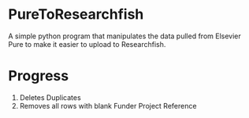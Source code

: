 # PureToResearchfish
A simple python program that manipulates the data pulled from Elsevier Pure to make it easier to upload to Researchfish.

# Progress
1. Deletes Duplicates
2. Removes all rows with blank Funder Project Reference 
